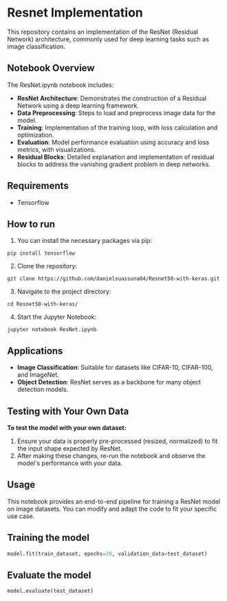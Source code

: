 # Resnet Implementation

This repository contains an implementation of the ResNet (Residual Network) architecture, commonly used for deep learning tasks such as image classification.

## Notebook Overview
The ResNet.ipynb notebook includes:

* __ResNet Architecture__: Demonstrates the construction of a Residual Network using a deep learning framework.
* __Data Preprocessing__: Steps to load and preprocess image data for the model.
* __Training__: Implementation of the training loop, with loss calculation and optimization.
* __Evaluation__: Model performance evaluation using accuracy and loss metrics, with visualizations.
* __Residual Blocks__: Detailed explanation and implementation of residual blocks to address the vanishing gradient problem in deep networks.

## Requirements

* Tensorflow

## How to run

1. You can install the necessary packages via pip:

```
pip install tensorflow
```

2. Clone the repository:

```
git clone https://github.com/danielsuassuna04/Resnet50-with-keras.git
```

3. Navigate to the project directory:

```
cd Resnet50-with-keras/
```

4. Start the Jupyter Notebook:

```
jupyter notebook ResNet.ipynb
```

## Applications

* __Image Classification__: Suitable for datasets like CIFAR-10, CIFAR-100, and ImageNet.
* __Object Detection__: ResNet serves as a backbone for many object detection models.

## Testing with Your Own Data
__To test the model with your own dataset:__

1. Ensure your data is properly pre-processed (resized, normalized) to fit the input shape expected by ResNet.
2. After making these changes, re-run the notebook and observe the model's performance with your data.

## Usage

This notebook provides an end-to-end pipeline for training a ResNet model on image datasets. You can modify and adapt the code to fit your specific use case.

## Training the model

```python
model.fit(train_dataset, epochs=30, validation_data=test_dataset)
```

## Evaluate the model

```python
model.evaluate(test_dataset)
```




